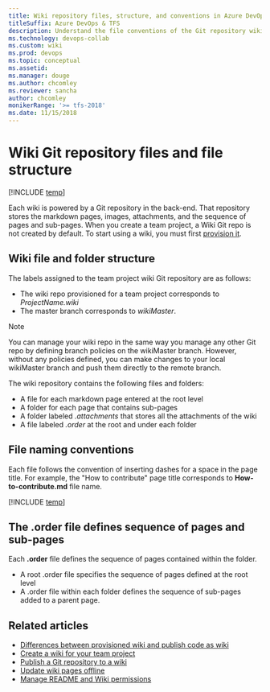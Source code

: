 ```yaml
---
title: Wiki repository files, structure, and conventions in Azure DevOps
titleSuffix: Azure DevOps & TFS 
description: Understand the file conventions of the Git repository wiki in Azure DevOps
ms.technology: devops-collab
ms.custom: wiki
ms.prod: devops
ms.topic: conceptual
ms.assetid:
ms.manager: douge
ms.author: chcomley
ms.reviewer: sancha
author: chcomley
monikerRange: '>= tfs-2018'
ms.date: 11/15/2018  
---
```


# Wiki Git repository files and file structure

[!INCLUDE [temp](../../_shared/version-vsts-tfs-2018.md)]

Each wiki is powered by a Git repository in the back-end. That repository stores the markdown pages, images, attachments, and the sequence of pages and sub-pages. When you create a team project, a Wiki Git repo is not created by default. To start using a wiki, you must first [provision it](wiki-create-repo.md).  

## Wiki file and folder structure

The labels assigned to the team project wiki Git repository are as follows:

- The wiki repo provisioned for a team project corresponds to *ProjectName.wiki*
- The master branch corresponds to *wikiMaster*.

> [!NOTE]  
> You can manage your wiki repo in the same way you manage any other Git repo by defining branch policies on the wikiMaster branch. However, without any policies defined, you can make changes to your local wikiMaster branch and push them directly to the remote branch.

The wiki repository contains the following files and folders:

- A file for each markdown page entered at the root level
- A folder for each page that contains sub-pages  
- A folder labeled *.attachments* that stores all the attachments of the wiki  
- A file labeled *.order* at the root and under each folder  

<a id="file-naming" />
<a id="page-title-names"></a>

## File naming conventions

Each file follows the convention of inserting dashes for a space in the page title. For example, the "How to contribute" page title corresponds to **How-to-contribute.md** file name.  

[!INCLUDE [temp](./_shared/wiki-naming-conventions.md)]

<a id="order-file" />

## The .order file defines sequence of pages and sub-pages

Each **.order** file defines the sequence of pages contained within the folder.

- A root .order file specifies the sequence of pages defined at the root level
- A .order file within each folder defines the sequence of sub-pages added to a parent page.

## Related articles

- [Differences between provisioned wiki and publish code as wiki](provisioned-vs-published-wiki.md)
- [Create a wiki for your team project](wiki-create-repo.md)
- [Publish a Git repository to a wiki](publish-repo-to-wiki.md)
- [Update wiki pages offline](wiki-update-offline.md)
- [Manage README and Wiki permissions](manage-readme-wiki-permissions.md)